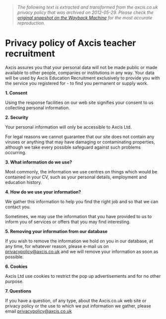 > *The following text is extracted and transformed from the axcis.co.uk privacy policy that was archived on 2012-05-29. Please check the [original snapshot on the Wayback Machine](https://web.archive.org/web/20120529035835id_/http%3A//www.axcis.co.uk/privacy) for the most accurate reproduction.*

# Privacy policy of Axcis teacher recruitment

Axcis assures you that your personal data will not be made public or made available to other people, companies or institutions in any way. Your data will be used by Axcis Education Recruitment exclusively to provide you with the service you registered for - to find you permanent or supply work.

**1\. Consent**

Using the response facilities on our web site signifies your consent to us collecting personal information.

**2\. Security**

Your personal information will only be accessible to Axcis Ltd.

For legal reasons we cannot guarantee that our site does not contain any viruses or anything that may have damaging or contaminating properties, although we take every possible safeguard against such problems occurring.

**3\. What information do we use?**

Most commonly, the information we use centres on things which would be contained in your CV, such as your personal details, employment and education history.

**4\. How do we use your information?**

We gather this information to help you find the right job and so that we can contact you. 

Sometimes, we may use the information that you have provided to us to inform you of services or offers that you may find interesting.

**5\. Removing your information from our database**

If you wish to remove the information we hold on you in our database, at any time, for whatever reason, please e-mail us on [privacypolicy@axcis.co.uk](mailto:privacypolicy@axcis.co.uk) and we will remove your information as soon as possible.

**6\. Cookies**

Axcis Ltd use cookies to restrict the pop up advertisements and for no other purpose.

**7\. Questions**

If you have a question, of any type, about the Axcis.co.uk web site or privacy policy or the use to which we put information we gather, please email [privacypolicy@axcis.co.uk](mailto:privacypolicy@axcis.co.uk)
